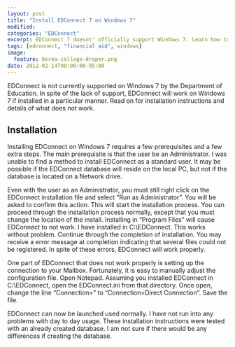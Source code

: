 ```yaml
---
layout: post
title: "Install EDConnect 7 on Windows 7"
modified:
categories: "EDConnect"
excerpt: EDConnect 7 doesnt' officially support Windows 7. Learn how to work around the issues to get it installed and working.
tags: [edconnect, "financial aid", windows]
image:
  feature: berea-college-draper.png
date: 2012-02-14T00:00:00-05:00
---
```


EDConnect is not currently supported on Windows 7 by the Department of Education. In spite of the lack of support, EDConnect will work on Windows 7 if installed in a particular manner. Read on for installation instructions and details of what does not work.

## Installation

Installing EDConnect on Windows 7 requires a few prerequisites and a few extra steps. The main prerequisite is that the user be an Administrator. I was unable to find a method to install EDConnect as a standard user. It may be possible if the EDConnect database will reside on the local PC, but not if the database is located on a Network drive.

Even with the user as an Administrator, you must still right click on the EDConnect installation file and select “Run as Administrator”. You will be asked to confirm this action. This will start the installation process. You can proceed through the installation process normally, except that you must change the location of the install. Installing in “Program Files” will cause EDConnect to not work. I have installed in C:\EDConnect. This works without problem. Continue through the completion of installation. You may receive a error message at completion indicating that several files could not be registered. In spite of these errors, EDConnect will work properly.

One part of EDConnect that does not work properly is setting up the connection to your Mailbox. Fortunately, it is easy to manually adjust the configuration file. Open Notepad. Assuming you installed EDConnect in C:\EDConnect, open the EDConnect.ini from that directory. Once open, change the line “Connection=” to “Connection=Direct Connection”. Save the file.

EDConnect can now be launched used normally. I have not run into any problems with day to day usage. These installation instructions were tested with an already created database. I am not sure if there would be any differences if creating the database.